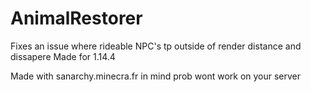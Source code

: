# AnimalRestorer
Fixes an issue where rideable NPC's tp outside of render distance and dissapere
Made for 1.14.4

Made with sanarchy.minecra.fr in mind
prob wont work on your server
